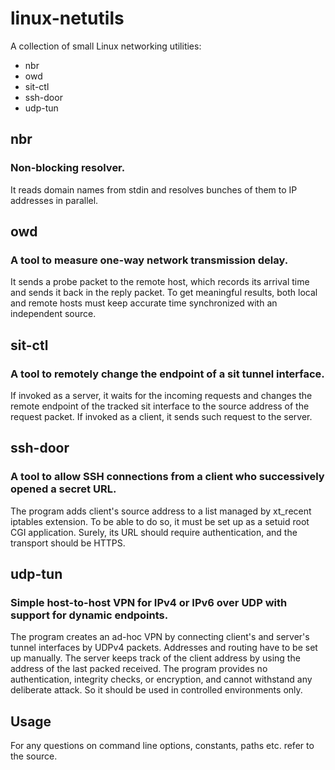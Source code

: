 # linux-netutils
A collection of small Linux networking utilities:
- nbr
- owd
- sit-ctl
- ssh-door
- udp-tun

## nbr
### Non-blocking resolver.
It reads domain names from stdin and resolves bunches of them to IP addresses in parallel.

## owd
### A tool to measure one-way network transmission delay.
It sends a probe packet to the remote host, which records its arrival time and sends it back in the reply packet. To get meaningful results, both local and remote hosts must keep accurate time synchronized with an independent source.

## sit-ctl
### A tool to remotely change the endpoint of a sit tunnel interface.
If invoked as a server, it waits for the incoming requests and changes the remote endpoint of the tracked sit interface to the source address of the request packet. If invoked as a client, it sends such request to the server.

## ssh-door
### A tool to allow SSH connections from a client who successively opened a secret URL.
The program adds client's source address to a list managed by xt_recent iptables extension. To be able to do so, it must be set up as a setuid root CGI application. Surely, its URL should require authentication, and the transport should be HTTPS.

## udp-tun
### Simple host-to-host VPN for IPv4 or IPv6 over UDP with support for dynamic endpoints.
The program creates an ad-hoc VPN by connecting client's and server's tunnel interfaces by UDPv4 packets. Addresses and routing have to be set up manually. The server keeps track of the client address by using the address of the last packed received. The program provides no authentication, integrity checks, or encryption, and cannot withstand any deliberate attack. So it should be used in controlled environments only.

## Usage
For any questions on command line options, constants, paths etc. refer to the source.
